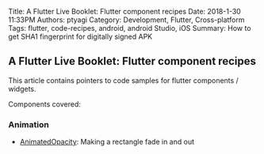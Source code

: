 Title: A Flutter Live Booklet: Flutter component recipes
Date: 2018-1-30 11:33PM
Authors: ptyagi
Category: Development, Flutter, Cross-platform
Tags: flutter, code-recipes, android, android Studio, iOS
Summary: How to get SHA1 fingerprint for digitally signed APK


## A Flutter Live Booklet: Flutter component recipes

This article contains pointers to code samples for flutter components / widgets.


Components covered:
### Animation
* [AnimatedOpacity](../githubpages/content/posts/flutter_recipes/animated_opacity.md): Making a rectangle fade in and out
